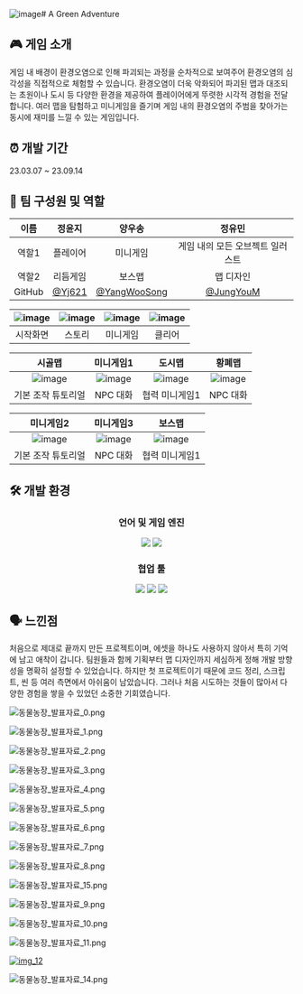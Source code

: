 ![image](https://github.com/user-attachments/assets/772a8562-bc56-480b-99bb-6dc28ebeec08)# A Green Adventure

## 🎮 게임 소개

게임 내 배경이 환경오염으로 인해 파괴되는 과정을 순차적으로 보여주어 환경오염의 심각성을 직접적으로 체험할 수 있습니다. 환경오염이 더욱 악화되어 파괴된 맵과 대조되는 초원이나 도시 등 다양한 환경을 제공하여 플레이어에게 뚜렷한 시각적 경험을 전달합니다. 여러 맵을 탐험하고 미니게임을 즐기며 게임 내의 환경오염의 주범을 찾아가는 동시에 재미를 느낄 수 있는 게임입니다.

## ⏰ 개발 기간

23.03.07 ~ 23.09.14

## **🧑 팀 구성원 및 역할**
<div align="center">
  
| 이름 | 정윤지 | 양우송 | 정유민 |
| :---: | :---: | :---: | :---: |
| 역할1 | 플레이어 | 미니게임 | 게임 내의 모든 오브젝트 일러스트 |
| 역할2 | 리듬게임 | 보스맵 | 맵 디자인 |
| GitHub | [@Yj621](https://github.com/Yj621)|[@YangWooSong](https://github.com/YangWooSong) |[@JungYouM](https://github.com/JungYouM)|

</div>


| ![image](https://github.com/user-attachments/assets/b76c980f-f4f3-4f14-87d8-e66e06af6d32) | ![image](https://github.com/user-attachments/assets/ecdb8c2a-e810-47de-a177-6b21dae3b8b4) | ![image](https://github.com/user-attachments/assets/34115afe-d9f3-4db5-bc12-2dc67c82c680) | ![image](https://github.com/user-attachments/assets/9b54f3ce-ffaf-4c3e-b68a-2232ebc04c74)
| :---: | :---: | :---: | :---: |
| 시작화면 | 스토리 | 미니게임 | 클리어 |


| 시골맵 | 미니게임1 | 도시맵 | 황폐맵 |
| :---: | :---: | :---: | :---: |
| ![image](https://github.com/user-attachments/assets/0901394e-6e5e-4c92-80a1-5c2554180aa6) | ![image](https://github.com/user-attachments/assets/ecdb8c2a-e810-47de-a177-6b21dae3b8b4) | ![image](https://github.com/user-attachments/assets/bc3713c5-a1c4-4d09-989c-0892ce671b52) | ![image](https://github.com/user-attachments/assets/68628ea6-506b-4791-a22a-90e02b55b190)
| 기본 조작 튜토리얼 | NPC 대화 | 협력 미니게임1 | NPC 대화 |


| 미니게임2 | 미니게임3 | 보스맵 |
| :---: | :---: | :---: |
| ![image](https://github.com/user-attachments/assets/2171b717-47b4-47bd-b11e-f299389bdf87) | ![image](https://github.com/user-attachments/assets/81895f54-141e-4254-900e-e459fd1a9cae) | ![image](https://github.com/user-attachments/assets/49d9209f-f981-4dd2-93b8-e293eeb6ede5) |
| 기본 조작 튜토리얼 | NPC 대화 | 협력 미니게임1 |

## 🛠️ 개발 환경

<div align="center">

### **언어 및 게임 엔진**

</div>
<p align="center">
<img src="https://img.shields.io/badge/Unity-100000?style=for-the-badge&logo=unity&logoColor=white">
<img src="https://img.shields.io/badge/C%23-239120?style=for-the-badge&logo=c-sharp&logoColor=white">

</p>

<div align="center">

### **협업 툴**

</div>

<p align="center">
<img src="https://img.shields.io/badge/Notion-000000?style=for-the-badge&logo=notion&logoColor=white">

<img src="https://img.shields.io/badge/Discord-7289DA?style=for-the-badge&logo=discord&logoColor=white">

<img src="https://img.shields.io/badge/GitHub-100000?style=for-the-badge&logo=github&logoColor=white">
</p>

## 🗣️ 느낀점

처음으로 제대로 끝까지 만든 프로젝트이며, 에셋을 하나도 사용하지 않아서 특히 기억에 남고 애착이 갑니다. 팀원들과 함께 기획부터 맵 디자인까지 세심하게 정해 개발 방향성을 명확히 설정할 수 있었습니다. 하지만 첫 프로젝트이기 때문에 코드 정리, 스크립트, 씬 등 여러 측면에서 아쉬움이 남았습니다. 그러나 처음 시도하는 것들이 많아서 다양한 경험을 쌓을 수 있었던 소중한 기회였습니다.

![동물농장_발표자료_0.png](https://github.com/Yj621/Kp-23-1/blob/main/image/img_0.png)

![동물농장_발표자료_1.png](https://github.com/Yj621/Kp-23-1/blob/main/image/img_1.png)

![동물농장_발표자료_2.png](https://github.com/Yj621/Kp-23-1/blob/main/image/img_2.png)

![동물농장_발표자료_3.png](https://github.com/Yj621/Kp-23-1/blob/main/image/img_3.png)

![동물농장_발표자료_4.png](https://github.com/Yj621/Kp-23-1/blob/main/image/img_4.png)

![동물농장_발표자료_5.png](https://github.com/Yj621/Kp-23-1/blob/main/image/img_5.png)

![동물농장_발표자료_6.png](https://github.com/Yj621/Kp-23-1/blob/main/image/img_6.png)

![동물농장_발표자료_7.png](https://github.com/Yj621/Kp-23-1/blob/main/image/img_7.png)

![동물농장_발표자료_8.png](https://github.com/Yj621/Kp-23-1/blob/main/image/img_8.png)

![동물농장_발표자료_15.png](https://github.com/Yj621/Kp-23-1/blob/main/image/img_15.png)

![동물농장_발표자료_9.png](https://github.com/Yj621/Kp-23-1/blob/main/image/img_9.png)

![동물농장_발표자료_10.png](https://github.com/Yj621/Kp-23-1/blob/main/image/img_10.png)

![동물농장_발표자료_11.png](https://github.com/Yj621/Kp-23-1/blob/main/image/img_11.png)


[![img_12](https://github.com/user-attachments/assets/fc6f66dc-343f-49cf-b227-1c48428d073a)
](https://youtu.be/Bp7SQIwjy0c)


![동물농장_발표자료_14.png](https://github.com/Yj621/Kp-23-1/blob/main/image/img_14.png)



